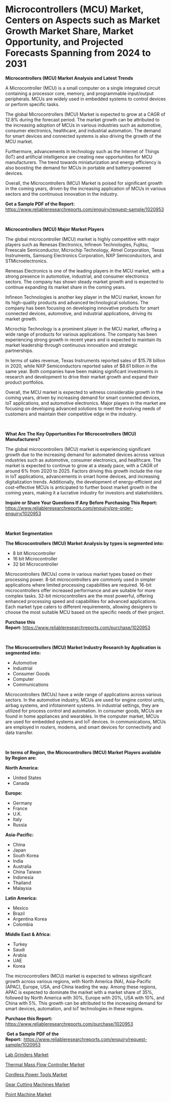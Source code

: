 <p><h1>Microcontrollers (MCU) Market, Centers on Aspects such as Market Growth Market Share, Market Opportunity, and Projected Forecasts Spanning from 2024 to 2031</h1></p><p><strong>Microcontrollers (MCU) Market Analysis and Latest Trends</strong></p>
<p><p>A Microcontroller (MCU) is a small computer on a single integrated circuit containing a processor core, memory, and programmable input/output peripherals. MCUs are widely used in embedded systems to control devices or perform specific tasks.</p><p>The global Microcontrollers (MCU) Market is expected to grow at a CAGR of 12.8% during the forecast period. The market growth can be attributed to the increasing adoption of MCUs in various industries such as automotive, consumer electronics, healthcare, and industrial automation. The demand for smart devices and connected systems is also driving the growth of the MCU market.</p><p>Furthermore, advancements in technology such as the Internet of Things (IoT) and artificial intelligence are creating new opportunities for MCU manufacturers. The trend towards miniaturization and energy efficiency is also boosting the demand for MCUs in portable and battery-powered devices.</p><p>Overall, the Microcontrollers (MCU) Market is poised for significant growth in the coming years, driven by the increasing application of MCUs in various sectors and the continuous innovation in the industry.</p></p>
<p><strong>Get a Sample PDF of the Report:&nbsp;</strong> <a href="https://www.reliableresearchreports.com/enquiry/request-sample/1020953">https://www.reliableresearchreports.com/enquiry/request-sample/1020953</a></p>
<p>&nbsp;</p>
<p><strong>Microcontrollers (MCU) Major Market Players</strong></p>
<p><p>The global microcontroller (MCU) market is highly competitive with major players such as Renesas Electronics, Infineon Technologies, Fujitsu, Freescale Semiconductor, Microchip Technology, Atmel Corporation, Texas Instruments, Samsung Electronics Corporation, NXP Semiconductors, and STMicroelectronics. </p><p>Renesas Electronics is one of the leading players in the MCU market, with a strong presence in automotive, industrial, and consumer electronics sectors. The company has shown steady market growth and is expected to continue expanding its market share in the coming years.</p><p>Infineon Technologies is another key player in the MCU market, known for its high-quality products and advanced technological solutions. The company has been focusing on developing innovative products for smart connected devices, automotive, and industrial applications, driving its market growth.</p><p>Microchip Technology is a prominent player in the MCU market, offering a wide range of products for various applications. The company has been experiencing strong growth in recent years and is expected to maintain its market leadership through continuous innovation and strategic partnerships.</p><p>In terms of sales revenue, Texas Instruments reported sales of $15.78 billion in 2020, while NXP Semiconductors reported sales of $8.61 billion in the same year. Both companies have been making significant investments in research and development to drive their market growth and expand their product portfolios.</p><p>Overall, the MCU market is expected to witness considerable growth in the coming years, driven by increasing demand for smart connected devices, IoT applications, and automotive electronics. Major players in the market are focusing on developing advanced solutions to meet the evolving needs of customers and maintain their competitive edge in the industry.</p></p>
<p>&nbsp;</p>
<p><strong>What Are The Key Opportunities For Microcontrollers (MCU) Manufacturers?</strong></p>
<p><p>The global microcontrollers (MCU) market is experiencing significant growth due to the increasing demand for automated devices across various industries such as automotive, consumer electronics, and healthcare. The market is expected to continue to grow at a steady pace, with a CAGR of around 6% from 2020 to 2025. Factors driving this growth include the rise in IoT applications, advancements in smart home devices, and increasing digitalization trends. Additionally, the development of energy-efficient and cost-effective MCUs is anticipated to further boost market growth in the coming years, making it a lucrative industry for investors and stakeholders.</p></p>
<p><strong>Inquire or Share Your Questions If Any Before Purchasing This Report:</strong> <a href="https://www.reliableresearchreports.com/enquiry/pre-order-enquiry/1020953">https://www.reliableresearchreports.com/enquiry/pre-order-enquiry/1020953</a></p>
<p>&nbsp;</p>
<p><strong>Market Segmentation</strong></p>
<p><strong>The Microcontrollers (MCU) Market Analysis by types is segmented into:</strong></p>
<p><ul><li>8 bit Microcontroller</li><li>16 bit Microcontroller</li><li>32 bit Microcontroller</li></ul></p>
<p><p>Microcontrollers (MCUs) come in various market types based on their processing power. 8-bit microcontrollers are commonly used in simpler applications where limited processing capabilities are required. 16-bit microcontrollers offer increased performance and are suitable for more complex tasks. 32-bit microcontrollers are the most powerful, offering enhanced processing speed and capabilities for advanced applications. Each market type caters to different requirements, allowing designers to choose the most suitable MCU based on the specific needs of their project.</p></p>
<p><strong>Purchase this Report:&nbsp;</strong><a href="https://www.reliableresearchreports.com/purchase/1020953">https://www.reliableresearchreports.com/purchase/1020953</a></p>
<p>&nbsp;</p>
<p><strong>The Microcontrollers (MCU) Market Industry Research by Application is segmented into:</strong></p>
<p><ul><li>Automotive</li><li>Industrial</li><li>Consumer Goods</li><li>Computer</li><li>Communications</li></ul></p>
<p><p>Microcontrollers (MCUs) have a wide range of applications across various sectors. In the automotive industry, MCUs are used for engine control units, airbag systems, and infotainment systems. In industrial settings, they are utilized for process control and automation. In consumer goods, MCUs are found in home appliances and wearables. In the computer market, MCUs are used for embedded systems and IoT devices. In communications, MCUs are employed in routers, modems, and smart devices for connectivity and data transfer.</p></p>
<p>&nbsp;</p>
<p><strong>In terms of Region, the Microcontrollers (MCU) Market Players available by Region are:</strong></p>
<p>
    <p> <strong> North America: </strong>
        <ul>
            <li>United States</li>
            <li>Canada</li>
        </ul>
        </p> 
    <p> <strong> Europe: </strong>
        <ul>
            <li>Germany</li>
            <li>France</li>
            <li>U.K.</li>
            <li>Italy</li>
            <li>Russia</li>
        </ul>
        </p> 
    <p> <strong> Asia-Pacific: </strong>
        <ul>
            <li>China</li>
            <li>Japan</li>
            <li>South Korea</li>
            <li>India</li>
            <li>Australia</li>
            <li>China Taiwan</li>
            <li>Indonesia</li>
            <li>Thailand</li>
            <li>Malaysia</li>
        </ul>
        </p> 
    <p> <strong> Latin America: </strong>
        <ul>
            <li>Mexico</li>
            <li>Brazil</li>
            <li>Argentina Korea</li>
            <li>Colombia</li>
        </ul>
        </p> 
    <p> <strong> Middle East & Africa: </strong>
        <ul>
            <li>Turkey</li>
            <li>Saudi</li>
            <li>Arabia</li>
            <li>UAE</li>
            <li>Korea</li>
        </ul>
    </p>
    </p>
<p><p>The microcontrollers (MCU) market is expected to witness significant growth across various regions, with North America (NA), Asia-Pacific (APAC), Europe, USA, and China leading the way. Among these regions, APAC is expected to dominate the market with a market share of 35%, followed by North America with 30%, Europe with 20%, USA with 10%, and China with 5%. This growth can be attributed to the increasing demand for smart devices, automation, and IoT technologies in these regions.</p></p>
<p><strong>Purchase this Report: </strong><a href="https://www.reliableresearchreports.com/purchase/1020953">https://www.reliableresearchreports.com/purchase/1020953</a></p>
<p>&nbsp;<strong>Get a Sample PDF of the Report:&nbsp;&nbsp;</strong><a href="https://www.reliableresearchreports.com/enquiry/request-sample/1020953">https://www.reliableresearchreports.com/enquiry/request-sample/1020953</a></p>
<p><strong></strong></p>
<p><p><a href="https://medium.com/@ameliahaleyi77567/lab-grinders-market-insight-market-trends-growth-forecasted-from-2024-to-2031-f94d79dbcd33">Lab Grinders Market</a></p><p><a href="https://medium.com/@shanieprice69879/thermal-mass-flow-controller-market-trends-and-market-analysis-forecasted-for-period-2024-2031-77761b09d865">Thermal Mass Flow Controller Market</a></p><p><a href="https://medium.com/@shanieprice69879/cordless-power-tools-market-analysis-and-sze-forecasted-for-period-from-2024-to-2031-e8c0a3fa042c">Cordless Power Tools Market</a></p><p><a href="https://medium.com/p/dfd033058dfc/edit">Gear Cutting Machines Market</a></p><p><a href="https://medium.com/@dorothybrooks53/point-machine-market-comprehensive-assessment-by-type-application-and-geography-1e1f69947935">Point Machine Market</a></p></p>